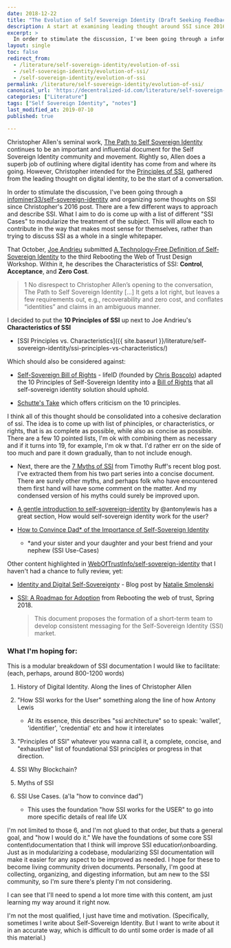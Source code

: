 ```yaml
---
date: 2018-12-22
title: "The Evolution of Self Sovereign Identity (Draft Seeking Feedback)"
description: A start at examining leading thought around SSI since 2016, and presenting the idea of "modularizing" essential components of SSI documentation.
excerpt: >
  In order to stimulate the discussion, I've been going through a infominer33/self-sovereign-identity and organizing some thoughts on SSI since Christopher's 2016 post. There are a few different ways to approach and describe SSI. What I aim to do is come up with a list of different "SSI Cases" to modularize the treatment of the subject. This will allow each to contribute in the way that makes most sense for themselves, rather than trying to discuss SSI as a whole in a single whitepaper.
layout: single
toc: false
redirect_from: 
  - /literature/self-sovereign-identity/evolution-of-ssi
  - /self-sovereign-identity/evolution-of-ssi/
  - /self-sovereign-identity/evolution-of-ssi
permalink: /literature/self-sovereign-identity/evolution-of-ssi/
canonical_url: 'https://decentralized-id.com/literature/self-sovereign-identity/evolution-of-ssi/'
categories: ["Literature"]
tags: ["Self Sovereign Identity", "notes"]
last_modified_at: 2019-07-10
published: true

---
```



Christopher Allen's seminal work, [The Path to Self Sovereign Identity](https://github.com/WebOfTrustInfo/self-sovereign-identity/blob/master/ThePathToSelf-SovereignIdentity.md) continues to be an important and influential document for the Self Sovereign Identity community and movement. Rightly so, Allen does a superb job of outlining where digital identity has come from and where its going. However, Christopher intended for the [Principles of SSI](https://github.com/WebOfTrustInfo/self-sovereign-identity/blob/master/self-sovereign-identity-principles.md), gathered from the leading thought on digital identity, to be the start of a conversation.

In order to stimulate the discussion, I've been going through a [infominer33/self-sovereign-identity](https://github.com/infominer33/self-sovereign-identity) and organizing some thoughts on SSI since Christopher's 2016 post. There are a few different ways to approach and describe SSI. What I aim to do is come up with a list of different "SSI Cases" to modularize the treatment of the subject. This will allow each to contribute in the way that makes most sense for themselves, rather than trying to discuss SSI as a whole in a single whitepaper.

That October, [Joe Andrieu](https://github.com/jandrieu) submitted [A Technology‐Free Definition of Self‐Sovereign Identity](https://github.com/jandrieu/rebooting-the-web-of-trust-fall2016/raw/master/topics-and-advance-readings/a-technology-free-definition-of-self-sovereign-identity.pdf) to the third Rebooting the Web of Trust Design Workshop. Within it, he describes the Characteristics of SSI: **Control**, **Acceptance**, and **Zero Cost**.

>1 No disrespect to Christopher Allen’s opening to the conversation, The Path to Self Sovereign Identity [...] It gets a lot right, but leaves a few requirements out, e.g., recoverability and zero cost, and conflates “identities” and claims in an ambiguous manner.

I decided to put the **10 Principles of SSI** up next to Joe Andrieu's **Characteristics of SSI** 

* [SSI Principles vs. Characteristics]({{ site.baseurl }}/literature/self-sovereign-identity/ssi-principles-vs-characteristics/)

Which should also be considered against:

* [Self-Sovereign Bill of Rights](https://github.com/WebOfTrustInfo/self-sovereign-identity/blob/master/self-sovereign-identity-bill-of-rights.md) - lifeID (founded by [Chris Boscolo](https://github.com/cboscolo)) adapted the 10 Principles of Self-Sovereign Identity into a [Bill of Rights](https://medium.com/@lifeID_io/lifeid-self-sovereign-identity-bill-of-rights-d2acafa1de8b) that all self-sovereign identity solution should uphold.

* [Schutte's Take](https://github.com/infominer33/self-sovereign-identity/blob/master/Schutte-on-SSI.md) which offers criticism on the 10 principles.

I think all of this thought should be consolidated into a cohesive declaration of ssi. The idea is to come up with list of phinciples, or characteristics, or rights, that is as complete as possible, while also as concise as possible. There are a few 10 pointed lists, I'm ok with combining them as necessary and if it turns into 19, for example, I'm ok w that. I'd rather err on the side of too much and pare it down gradually, than to not include enough.  

* Next, there are the [7 Myths of SSI](https://github.com/decentralized-id/self-sovereign-identity/blob/master/7-myths-of-self-sovereign-identity.md) from Timothy Ruff's recent blog post. I've extracted them from his two part series into a concise document. There are surely other myths, and perhaps folk who have encountered them first hand will have some comment on the matter. And my condensed version of his myths could surely be improved upon.

* [A gentle introduction to self-sovereign-identity](https://bitsonblocks.net/2017/05/17/gentle-introduction-self-sovereign-identity/) by @antonylewis has a great section, How would self-sovereign identity work for the user? 

* [How to Convince Dad* of the Importance of Self-Sovereign Identity](https://github.com/WebOfTrustInfo/rwot7/blob/master/final-documents/convincing-dad.md)
   * \*and your sister and your daughter and your best friend and your nephew (SSI Use-Cases)

<!-- This could also be modularized -->

Other content highlighted in [WebOfTrustInfo/self-sovereign-identity](https://github.com/WebOfTrustInfo/self-sovereign-identity) that I haven't had a chance to fully review, yet:

* [Identity and Digital Self-Sovereignty](https://medium.com/learning-machine-blog/identity-and-digital-self-sovereignty-1f3faab7d9e3#.3jcgvnbok) - Blog post by [Natalie Smolenski](https://medium.com/@nsmolenski)

* [SSI: A Roadmap for Adoption](https://github.com/WebOfTrustInfo/rebooting-the-web-of-trust-spring2018/blob/master/final-documents/a-roadmap-for-ssi.md) from Rebooting the web of trust, Spring 2018. 
  > This document proposes the formation of a short-term team to develop consistent messaging for the Self-Sovereign Identity (SSI) market.



### What I'm hoping for:

This is a modular breakdown of SSI documentation I would like to facilitate:
(each, perhaps, around 800-1200 words) 

1. History of Digital Identity. Along the lines of Christopher Allen

2. "How SSI works for the User" something along the line of how Antony Lewis 
   - At its essence, this describes "ssi architecture" so to speak: 'wallet', 'identifier', 'credential' etc and how it interelates 

3. "Principles of SSI" whatever you wanna call it, a complete, concise, and "exhaustive" list of foundational SSI principles or progress in that direction.

4. SSI Why Blockchain?

5. Myths of SSI

6. SSI Use Cases. (a'la "how to convince dad")
   - This uses the foundation "how SSI works for the USER" to go into more specific details of real life UX

I'm not limited to those 6, and I'm not glued to that order, but thats a general goal, and "how I would do it."  We have the foundations of some core SSI content\documentation that I think will improve SSI education\onboarding. Just as in modularizing a codebase, modularizing SSI documentation will make it easier for any aspect to be improved as needed. I hope for these to become living community driven documents. Personally, I'm good at collecting, organizing, and digesting information, but am new to the SSI community, so I'm sure there's plenty I'm not considering.

I can see that I'll need to spend a lot more time with this content, am just learning my way around it right now.  

I'm not the most qualified, I just have time and motivation. (Specifically, sometimes I write about Self-Sovereign Identity. But I want to write about it in an accurate way, which is difficult to do until some order is made of all this material.)

